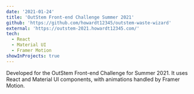 ```yaml
---
date: '2021-01-24'
title: 'OutStem Front-end Challenge Summer 2021'
github: 'https://github.com/howardt12345/outstem-waste-wizard'
external: 'https://outstem-2021.howardt12345.com/'
tech:
  - React
  - Material UI
  - Framer Motion
showInProjects: true
---
```


Developed for the OutStem Front-end Challenge for Summer 2021. It uses React and Material UI components, with animations handled by Framer Motion.
